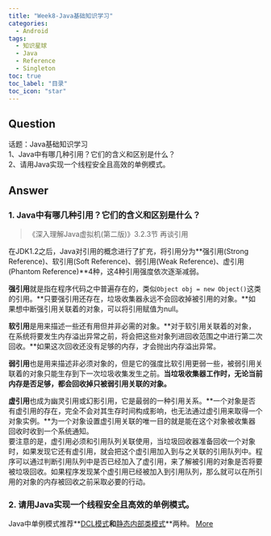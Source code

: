 ```yaml
---
title: "Week8-Java基础知识学习"
categories:
  - Android
tags:
  - 知识星球
  - Java
  - Reference
  - Singleton
toc: true
toc_label: "目录"
toc_icon: "star"
---
```


## Question
话题：Java基础知识学习  
1、Java中有哪几种引用？它们的含义和区别是什么？  
2、请用Java实现一个线程安全且高效的单例模式。  

## Answer

### 1. Java中有哪几种引用？它们的含义和区别是什么？

> 《深入理解Java虚拟机(第二版)》3.2.3节 再谈引用


在JDK1.2之后，Java对引用的概念进行了扩充，将引用分为**强引用(Strong Reference)、软引用(Soft Reference)、弱引用(Weak Reference)、虚引用(Phantom Reference)**4种，这4种引用强度依次逐渐减弱。  

**强引用**就是指在程序代码之中普遍存在的，类似`Object obj = new Object()`这类的引用。**只要强引用还存在，垃圾收集器永远不会回收掉被引用的对象。**如果想中断强引用关联着的对象，可以将引用赋值为null。

**软引用**是用来描述一些还有用但并非必需的对象。**对于软引用关联着的对象，在系统将要发生内存溢出异常之前，将会把这些对象列进回收范围之中进行第二次回收。**如果这次回收还没有足够的内存，才会抛出内存溢出异常。

**弱引用**也是用来描述非必须对象的，但是它的强度比软引用更弱一些，被弱引用关联着的对象只能生存到下一次垃圾收集发生之前。**当垃圾收集器工作时，无论当前内存是否足够，都会回收掉只被弱引用关联的对象。**

**虚引用**也成为幽灵引用或幻影引用，它是最弱的一种引用关系。**一个对象是否有虚引用的存在，完全不会对其生存时间构成影响，也无法通过虚引用来取得一个对象实例。**为一个对象设置虚引用关联的唯一目的就是能在这个对象被收集器回收时收到一个系统通知。  
要注意的是，虚引用必须和引用队列关联使用，当垃圾回收器准备回收一个对象时，如果发现它还有虚引用，就会把这个虚引用加入到与之关联的引用队列中。程序可以通过判断引用队列中是否已经加入了虚引用，来了解被引用的对象是否将要被垃圾回收。如果程序发现某个虚引用已经被加入到引用队列，那么就可以在所引用的对象的内存被回收之前采取必要的行动。

### 2. 请用Java实现一个线程安全且高效的单例模式。  

Java中单例模式推荐**[DCL模式](/design%20patterns/singleton/#33-double-check-lockdcl模式)**和**[静态内部类模式](/design%20patterns/singleton/#34-静态内部类模式)**两种。  [More](/design%20patterns/singleton/)
